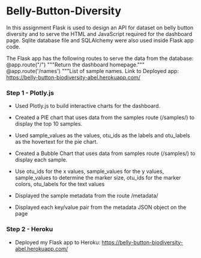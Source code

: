 # Belly-Button-Diversity
In this assignment Flask is used to design an API for dataset on belly button diversity and to serve the HTML and JavaScript required for the dashboard page. Sqlite database file and SQLAlchemy were also used inside Flask app code.

The Flask app	 has the following routes to serve the data from the database: @app.route("/") """Return the dashboard homepage.""" @app.route('/names') """List of sample names.
Link to Deployed app: https://belly-button-biodiversity-abel.herokuapp.com/
### Step 1 - Plotly.js

- Used Plotly.js to build interactive charts for the dashboard.

- Created a PIE chart that uses data from the samples route (/samples/) to display the top 10 samples.

- Used sample_values as the values, otu_ids as the labels and otu_labels as the hovertext for the pie chart.

- Created a Bubble Chart that uses data from samples route (/samples/) to display each sample.

- Use otu_ids for the x values, sample_values for the y values, sample_values to determine the marker size, otu_ids for the marker colors, otu_labels for the text values

- Displayed the sample metadata from the route /metadata/

- Displayed each key/value pair from the metadata JSON object on the page

### Step 2 - Heroku

- Deployed my Flask app to Heroku: https://belly-button-biodiversity-abel.herokuapp.com/
